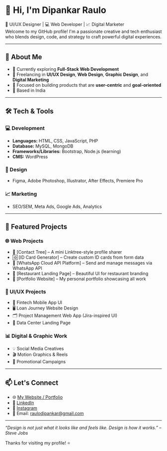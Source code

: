 # 👋 Hi, I'm Dipankar Raulo

🎨 UI/UX Designer | 💻 Web Developer | 📈 Digital Marketer  
Welcome to my GitHub profile! I'm a passionate creative and tech enthusiast who blends design, code, and strategy to craft powerful digital experiences.

---

## 🚀 About Me

- 🌱 Currently exploring **Full-Stack Web Development**
- 💼 Freelancing in **UI/UX Design**, **Web Design**, **Graphic Design**, and **Digital Marketing**
- 🎯 Focused on building products that are **user-centric** and **goal-oriented**
- 📍 Based in India

---

## 🛠️ Tech & Tools

### 💻 Development
- **Languages:** HTML, CSS, JavaScript, PHP
- **Database:** MySQL, MongoDB
- **Frameworks/Libraries:** Bootstrap, Node.js (learning)
- **CMS:** WordPress

### 🎨 Design
- Figma, Adobe Photoshop, Illustrator, After Effects, Premiere Pro

### 📈 Marketing
- SEO/SEM, Meta Ads, Google Ads, Analytics

---

## 📂 Featured Projects

### 🌐 Web Projects
- 🔗 [Contact Tree] – A mini Linktree-style profile sharer  
- 🆔 [ID Card Generator] – Create custom ID cards from form data  
- 🧾 [WhatsApp Cloud API Platform] – Send and manage messages via WhatsApp API  
- 🍴 [Restaurant Landing Page] – Beautiful UI for restaurant branding  
- 💼 [Portfolio Website] – My personal portfolio showcasing all work

### 🎨 UI/UX Projects
- 📱 Fintech Mobile App UI  
- 🖥️ Loan Journey Website Design  
- 🗂️ Project Management Web App (Jira-inspired UI)  
- 🧠 Data Center Landing Page

### 📊 Digital & Graphic Work
- 💡 Social Media Creatives  
- 🎬 Motion Graphics & Reels  
- 📣 Promotional Campaigns

---

## 📫 Let's Connect

- 🌐 [My Website / Portfolio]([#](https://deepixel.netlify.app/))  
- 💼 [LinkedIn](#)  
- 📸 [Instagram](#)  
- 📨 Email: raulodipankar@gmail.com

---

_“Design is not just what it looks like and feels like. Design is how it works.” – Steve Jobs_

Thanks for visiting my profile! ⭐
